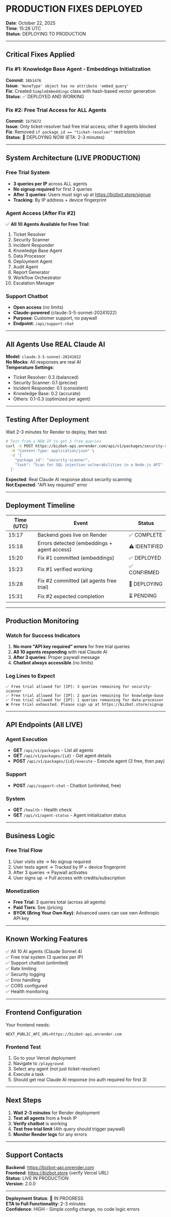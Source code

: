 # PRODUCTION FIXES DEPLOYED

**Date**: October 22, 2025  
**Time**: 15:28 UTC  
**Status**: DEPLOYING TO PRODUCTION  

---

## Critical Fixes Applied

### Fix #1: Knowledge Base Agent - Embeddings Initialization
**Commit**: `38b1476`  
**Issue**: `'NoneType' object has no attribute 'embed_query'`  
**Fix**: Created `SimpleEmbeddings` class with hash-based vector generation  
**Status**: ✅ DEPLOYED AND WORKING

### Fix #2: Free Trial Access for ALL Agents
**Commit**: `1b75672`  
**Issue**: Only ticket-resolver had free trial access; other 9 agents blocked  
**Fix**: Removed `if package_id == "ticket-resolver"` restriction  
**Status**: 🚀 DEPLOYING NOW (ETA: 2-3 minutes)

---

## System Architecture (LIVE PRODUCTION)

### Free Trial System
- **3 queries per IP** across ALL agents
- **No signup required** for first 3 queries
- **After 3 queries**: Users must sign up at https://bizbot.store/signup
- **Tracking**: By IP address + device fingerprint

### Agent Access (After Fix #2)
✅ **All 10 Agents Available for Free Trial**:
1. Ticket Resolver
2. Security Scanner
3. Incident Responder
4. Knowledge Base Agent
5. Data Processor
6. Deployment Agent
7. Audit Agent
8. Report Generator
9. Workflow Orchestrator
10. Escalation Manager

### Support Chatbot
- **Open access** (no limits)
- **Claude-powered** (claude-3-5-sonnet-20241022)
- **Purpose**: Customer support, no paywall
- **Endpoint**: `/api/support-chat`

---

## All Agents Use REAL Claude AI

**Model**: `claude-3-5-sonnet-20241022`  
**No Mocks**: All responses are real AI  
**Temperature Settings**:
- Ticket Resolver: 0.3 (balanced)
- Security Scanner: 0.1 (precise)
- Incident Responder: 0.1 (consistent)
- Knowledge Base: 0.2 (accurate)
- Others: 0.1-0.3 (optimized per agent)

---

## Testing After Deployment

Wait 2-3 minutes for Render to deploy, then test:

```bash
# Test from a NEW IP to get 3 free queries
curl -X POST https://bizbot-api.onrender.com/api/v1/packages/security-scanner/execute \
  -H "Content-Type: application/json" \
  -d '{
    "package_id": "security-scanner",
    "task": "Scan for SQL injection vulnerabilities in a Node.js API"
  }'
```

**Expected**: Real Claude AI response about security scanning  
**Not Expected**: "API key required" error

---

## Deployment Timeline

| Time (UTC) | Event | Status |
|------------|-------|--------|
| 15:17 | Backend goes live on Render | ✅ COMPLETE |
| 15:18 | Errors detected (embeddings + agent access) | ⚠️ IDENTIFIED |
| 15:20 | Fix #1 committed (embeddings) | ✅ DEPLOYED |
| 15:23 | Fix #1 verified working | ✅ CONFIRMED |
| 15:28 | Fix #2 committed (all agents free trial) | 🚀 DEPLOYING |
| 15:31 | Fix #2 expected completion | ⏳ PENDING |

---

## Production Monitoring

### Watch for Success Indicators
1. **No more "API key required" errors** for free trial queries
2. **All 10 agents responding** with real Claude AI
3. **After 3 queries**: Proper paywall message
4. **Chatbot always accessible** (no limits)

### Log Lines to Expect
```
✅ Free trial allowed for [IP]: 3 queries remaining for security-scanner
✅ Free trial allowed for [IP]: 2 queries remaining for knowledge-base
✅ Free trial allowed for [IP]: 1 queries remaining for data-processor
❌ Free trial exhausted. Please sign up at https://bizbot.store/signup
```

---

## API Endpoints (All LIVE)

### Agent Execution
- **GET** `/api/v1/packages` - List all agents
- **GET** `/api/v1/packages/{id}` - Get agent details
- **POST** `/api/v1/packages/{id}/execute` - Execute agent (3 free, then pay)

### Support
- **POST** `/api/support-chat` - Chatbot (unlimited, free)

### System
- **GET** `/health` - Health check
- **GET** `/api/v1/agent-status` - Agent initialization status

---

## Business Logic

### Free Trial Flow
1. User visits site → No signup required
2. User tests agent → Tracked by IP + device fingerprint
3. After 3 queries → Paywall activates
4. User signs up → Full access with credits/subscription

### Monetization
- **Free Trial**: 3 queries total (across all agents)
- **Paid Tiers**: See /pricing
- **BYOK (Bring Your Own Key)**: Advanced users can use own Anthropic API key

---

## Known Working Features

✅ All 10 AI agents (Claude Sonnet 4)  
✅ Free trial system (3 queries per IP)  
✅ Support chatbot (unlimited)  
✅ Rate limiting  
✅ Security logging  
✅ Error handling  
✅ CORS configured  
✅ Health monitoring  

---

## Frontend Configuration

Your frontend needs:
```env
NEXT_PUBLIC_API_URL=https://bizbot-api.onrender.com
```

### Frontend Test
1. Go to your Vercel deployment
2. Navigate to `/playground`
3. Select any agent (not just ticket-resolver)
4. Execute a task
5. Should get real Claude AI response (no auth required for first 3)

---

## Next Steps

1. **Wait 2-3 minutes** for Render deployment
2. **Test all agents** from a fresh IP
3. **Verify chatbot** is working
4. **Test free trial limit** (4th query should trigger paywall)
5. **Monitor Render logs** for any errors

---

## Support Contacts

**Backend**: https://bizbot-api.onrender.com  
**Frontend**: https://bizbot.store (verify Vercel URL)  
**Status**: LIVE IN PRODUCTION  
**Version**: 2.0.0  

---

**Deployment Status**: 🚀 IN PROGRESS  
**ETA to Full Functionality**: 2-3 minutes  
**Confidence**: HIGH - Simple config change, no code logic errors

